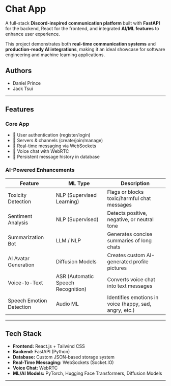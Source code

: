# Chat App 

A full-stack **Discord-inspired communication platform** built with **FastAPI** for the backend, React for the frontend, and integrated **AI/ML features** to enhance user experience.  

This project demonstrates both **real-time communication systems** and **production-ready AI integrations**, making it an ideal showcase for software engineering and machine learning applications.  

## Authors  

- Daniel Prince
- Jack Tsui


---

## Features  

### Core App  
- 🔹 User authentication (register/login)  
- 🔹 Servers & channels (create/join/manage)  
- 🔹 Real-time messaging via WebSockets  
- 🔹 Voice chat with WebRTC  
- 🔹 Persistent message history in database  

### AI-Powered Enhancements  
| **Feature**              | **ML Type**                        | **Description** |
| ------------------------ | ---------------------------------- | --------------- |
| Toxicity Detection       | NLP (Supervised Learning)          | Flags or blocks toxic/harmful chat messages |
| Sentiment Analysis       | NLP (Supervised)                   | Detects positive, negative, or neutral tone |
| Summarization Bot        | LLM / NLP                          | Generates concise summaries of long chats |
| AI Avatar Generation     | Diffusion Models                   | Creates custom AI-generated profile pictures |
| Voice-to-Text            | ASR (Automatic Speech Recognition) | Converts voice chat into text messages |
| Speech Emotion Detection | Audio ML                           | Identifies emotions in voice (happy, sad, angry, etc.) |

---

## Tech Stack  

- **Frontend:** React.js + Tailwind CSS  
- **Backend:** FastAPI (Python)  
- **Database:** Custom JSON-based storage system 
- **Real-Time Messaging:** WebSockets (Socket.IO)  
- **Voice Chat:** WebRTC  
- **ML/AI Models:** PyTorch, Hugging Face Transformers, Diffusion Models  




---



